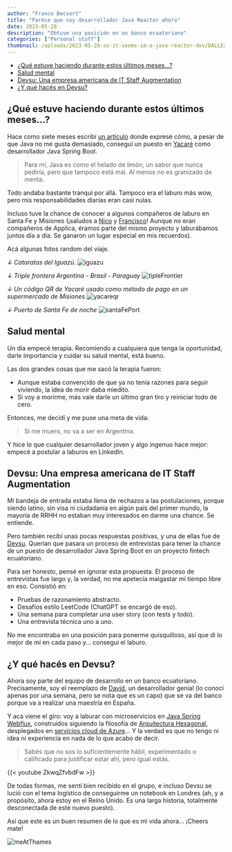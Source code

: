 ```yaml
---
author: "Franco Becvort"
title: "Parece que soy desarrollador Java Reactor ahora"
date: 2023-05-28
description: "Obtuve una posición en un banco ecuatoriano"
categories: ["Personal stuff"]
thumbnail: /uploads/2023-05-28-so-it-seems-im-a-java-reactor-dev/DALLE2023-12-1920.34.29.png
---
```


<!-- TOC -->
  * [¿Qué estuve haciendo durante estos últimos meses…?](#qué-estuve-haciendo-durante-estos-últimos-meses)
  * [Salud mental](#salud-mental)
  * [Devsu: Una empresa americana de IT Staff Augmentation](#devsu-una-empresa-americana-de-it-staff-augmentation)
  * [¿Y qué hacés en Devsu?](#y-qué-hacés-en-devsu)
<!-- TOC -->

## ¿Qué estuve haciendo durante estos últimos meses…?

Hace como siete meses escribí [un artículo](/es/blog/2022-11-13-so-it-seems-im-a-java-dev) donde expresé cómo, a pesar de que Java no me gusta demasiado, conseguí un puesto en [Yacaré](https://yacare.com/) como desarrollador Java Spring Boot.

> Para mí, Java es como el helado de limón, un sabor que nunca pediría, pero que tampoco está mal. Al menos no es granizado de menta.

Todo andaba bastante tranqui por allá. Tampoco era el laburo más wow, pero mis responsabilidades diarias eran casi nulas.

Incluso tuve la chance de conocer a algunos compañeros de laburo en Santa Fe y Misiones (¡saludos a [Nico](https://www.linkedin.com/in/nicobrt/) y [Francisco](https://www.linkedin.com/in/francisco-gianotti-82236684/)! Aunque no eran compañeros de Applica, éramos parte del mismo proyecto y laburábamos juntos día a día. Se ganaron un lugar especial en mis recuerdos).

Acá algunas fotos random del viaje.

_↓ Cataratas del Iguazú_.
![iguazu](/uploads/2023-05-28-so-it-seems-im-a-java-reactor-dev/iguazu.jpg)

_↓ Triple frontera Argentina - Brasil - Paraguay_
![tipleFrontier](/uploads/2023-05-28-so-it-seems-im-a-java-reactor-dev/tripleFrontera.jpg)

_↓ Un código QR de Yacaré usado como método de pago en un supermercado de Misiones_
![yacareqr](/uploads/2023-05-28-so-it-seems-im-a-java-reactor-dev/yacareqr.jpg)

_↓ Puerto de Santa Fe de noche_
![santaFePort](/uploads/2023-05-28-so-it-seems-im-a-java-reactor-dev/santaFePort.jpg)

## Salud mental

Un día empecé terapia. Recomiendo a cualquiera que tenga la oportunidad, darle importancia y cuidar su salud mental, está bueno.

Las dos grandes cosas que me sacó la terapia fueron:

- Aunque estaba convencido de que ya no tenía razones para seguir viviendo, la idea de morir daba miedito.
- Si voy a morirme, más vale darle un último gran tiro y reiniciar todo de cero.

Entonces, me decidí y me puse una meta de vida:

> Si me muero, no va a ser en Argentina.

Y hice lo que cualquier desarrollador joven y algo ingenuo hace mejor: empecé a postular a laburos en LinkedIn.

## Devsu: Una empresa americana de IT Staff Augmentation

Mi bandeja de entrada estaba llena de rechazos a las postulaciones, porque siendo latino, sin visa ni ciudadanía en algún país del primer mundo, la mayoría de RRHH no estaban muy interesados en darme una chance. Se entiende.

Pero también recibí unas pocas respuestas positivas, y una de ellas fue de [Devsu](https://devsu.com/). Querían que pasara un proceso de entrevistas para tener la chance de un puesto de desarrollador Java Spring Boot en un proyecto fintech ecuatoriano.

Para ser honesto, pensé en ignorar esta propuesta. El proceso de entrevistas fue largo y, la verdad, no me apetecía malgastar mi tiempo libre en eso. Consistió en:

- Pruebas de razonamiento abstracto.
- Desafíos estilo LeetCode (ChatGPT se encargó de eso).
- Una semana para completar una user story (con tests y todo).
- Una entrevista técnica uno a uno.

No me encontraba en una posición para ponerme quisquilloso, así que di lo mejor de mí en cada paso y... conseguí el laburo.

## ¿Y qué hacés en Devsu?

Ahora soy parte del equipo de desarrollo en un banco ecuatoriano. Precisamente, soy el reemplazo de [David](https://www.linkedin.com/in/david-cediel-82b9131b0/), un desarrollador genial (lo conocí apenas por una semana, pero se nota que es un capo) que se va del banco porque va a realizar una maestría en España.

Y acá viene el giro: voy a laburar con microservicios en [Java Spring Webflux](https://www.baeldung.com/spring-webflux), construidos siguiendo la filosofía de [Arquitectura Hexagonal](https://medium.com/ssense-tech/hexagonal-architecture-there-are-always-two-sides-to-every-story-bc0780ed7d9c), desplegados en [servicios cloud de Azure](https://azure.microsoft.com)... Y la verdad es que no tengo ni idea ni experiencia en nada de lo que acabo de decir.

> Sabés que no sos lo suficientemente hábil, experimentado o calificado para justificar estar ahí, pero igual estás.

{{< youtube ZkwqZfvbdFw >}}

De todas formas, me sentí bien recibido en el grupo, e incluso Devsu se lució con el tema logístico de conseguirme un notebook en Londres (ah, y a propósito, ahora estoy en el Reino Unido. Es una larga historia, totalmente desconectada de este nuevo puesto).

Así que este es un buen resumen de lo que es mi vida ahora... ¡Cheers mate!

![meAtThames](/uploads/2023-05-28-so-it-seems-im-a-java-reactor-dev/meAtThames.jpg)

